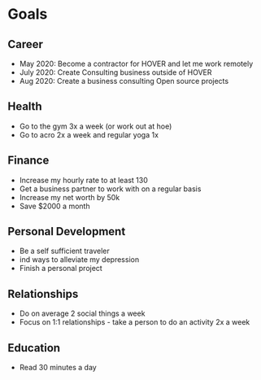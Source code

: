 # Goals

## Career

- May 2020: Become a contractor for HOVER and let me work remotely
- July 2020: Create Consulting business outside of HOVER
- Aug 2020: Create a business consulting Open source projects

## Health

- Go to the gym 3x a week (or work out at hoe)
- Go to acro 2x a week and regular yoga 1x

## Finance

- Increase my hourly rate to at least 130
- Get a business partner to work with on a regular basis
- Increase my net worth by 50k
- Save \$2000 a month

## Personal Development

- Be a self sufficient traveler
- ind ways to alleviate my depression
- Finish a personal project

## Relationships

- Do on average 2 social things a week
- Focus on 1:1 relationships - take a person to do an activity 2x a week

## Education

- Read 30 minutes a day
